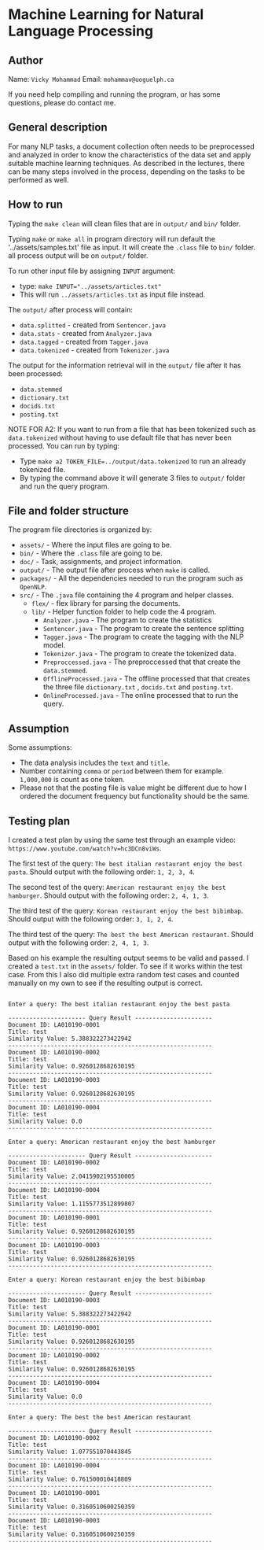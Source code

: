 
# Machine Learning for Natural Language Processing

## Author

Name: `Vicky Mohammad`
Email: `mohammav@uoguelph.ca`

If you need help compiling and running the program, or has some questions, please do contact me.

## General description

For many NLP tasks, a document collection often needs to be preprocessed and analyzed in order to know the characteristics of the data set and apply suitable machine learning techniques. As described in the lectures, there can be many steps involved in the process, depending on the tasks to be performed as well.

## How to run

Typing the `make clean` will clean files that are in `output/` and `bin/` folder.

Typing `make` or `make all` in program directory will 
run default the '../assets/samples.txt' file as input. 
It will create the `.class` file to `bin/` folder.
all process output will be on `output/` folder.

To run other input file by assigning `INPUT` argument:
 * type: `make INPUT="../assets/articles.txt"`
 * This will run `../assets/articles.txt` as input file instead.

The `output/` after process will contain:
 * `data.splitted` - created from `Sentencer.java`
 * `data.stats` - created from `Analyzer.java`
 * `data.tagged` - created from `Tagger.java`
 * `data.tokenized` - created from `Tokenizer.java`

The output for the information retrieval will in the `output/` file after
it has been processed:
 * `data.stemmed`
 * `dictionary.txt`
 * `docids.txt`
 * `posting.txt`

NOTE FOR A2: If you want to run from a file that has been tokenized such as `data.tokenized`
without having to use default file that has never been processed. You can run by typing:
 * Type `make a2 TOKEN_FILE=../output/data.tokenized` to run an already tokenized file.
 * By typing the command above it will generate 3 files to `output/` folder and run the query program.

## File and folder structure

The program file directories is organized by:
 *  `assets/` - Where the input files are going to be.
 *  `bin/` - Where the `.class` file are going to be.
 *  `doc/` - Task, assignments, and project information.
 *  `output/` -  The output file after process when `make` is called.
 *  `packages/` -  All the dependencies needed to run the program such as `OpenNLP`.
 *  `src/` - The `.java` file containing the 4 program and helper classes.
    * `flex/` - flex library for parsing the documents.
    * `lib/` - Helper function folder to help code the 4 program.
        * `Analyzer.java` - The program to create the statistics
        * `Sentencer.java` - The program to create the sentence splitting
        * `Tagger.java` - The program to create the tagging with the NLP model.
        * `Tokenizer.java` - The program to create the tokenized data.
        * `Preproccessed.java`  - The preproccessed that that create the `data.stemmed`.
        * `OfflineProcessed.java`  - The offline processed that that creates the three file `dictionary.txt` , `docids.txt` and `posting.txt`.
        * `OnlineProcessed.java`  - The online processed that to run the query.

## Assumption

Some assumptions:
 * The data analysis includes the `text` and `title`.
 * Number containing `comma` or `period` between them for example. `1,000,000` is count as one token.
 * Please not that the posting file is value might be different due to how I ordered the document frequency but functionality should be the same.

## Testing plan

I created a test plan by using the same test through an example video:
`https://www.youtube.com/watch?v=hc3DCn8viWs`.

The first test of the query: `The best italian restaurant enjoy the best pasta`.
Should output with the following order: `1, 2, 3, 4`.

The second test of the query: `American restaurant enjoy the best hamburger`.
Should output with the following order: `2, 4, 1, 3`.

The third test of the query: `Korean restaurant enjoy the best bibimbap`.
Should output with the following order: `3, 1, 2, 4`.

The third test of the query: `The best the best American restaurant`.
Should output with the following order: `2, 4, 1, 3`.

Based on his example the resulting output seems to be valid and passed.
I created a `test.txt` in the `assets/` folder. To see if it works within
the test case. From this I also did multiple extra random test cases and counted
manually on my own to see if the resulting output is correct.

```

Enter a query: The best italian restaurant enjoy the best pasta

---------------------- Query Result ----------------------
Document ID: LA010190-0001
Title: test
Similarity Value: 5.388322273422942
----------------------------------------------------------
Document ID: LA010190-0002
Title: test
Similarity Value: 0.9260128682630195
----------------------------------------------------------
Document ID: LA010190-0003
Title: test
Similarity Value: 0.9260128682630195
----------------------------------------------------------
Document ID: LA010190-0004
Title: test
Similarity Value: 0.0
----------------------------------------------------------

Enter a query: American restaurant enjoy the best hamburger

---------------------- Query Result ----------------------
Document ID: LA010190-0002
Title: test
Similarity Value: 2.0415902195530005
----------------------------------------------------------
Document ID: LA010190-0004
Title: test
Similarity Value: 1.1155773512899807
----------------------------------------------------------
Document ID: LA010190-0001
Title: test
Similarity Value: 0.9260128682630195
----------------------------------------------------------
Document ID: LA010190-0003
Title: test
Similarity Value: 0.9260128682630195
----------------------------------------------------------

Enter a query: Korean restaurant enjoy the best bibimbap

---------------------- Query Result ----------------------
Document ID: LA010190-0003
Title: test
Similarity Value: 5.388322273422942
----------------------------------------------------------
Document ID: LA010190-0001
Title: test
Similarity Value: 0.9260128682630195
----------------------------------------------------------
Document ID: LA010190-0002
Title: test
Similarity Value: 0.9260128682630195
----------------------------------------------------------
Document ID: LA010190-0004
Title: test
Similarity Value: 0.0
----------------------------------------------------------

Enter a query: The best the best American restaurant

---------------------- Query Result ----------------------
Document ID: LA010190-0002
Title: test
Similarity Value: 1.077551070443845
----------------------------------------------------------
Document ID: LA010190-0004
Title: test
Similarity Value: 0.761500010418809
----------------------------------------------------------
Document ID: LA010190-0001
Title: test
Similarity Value: 0.3160510600250359
----------------------------------------------------------
Document ID: LA010190-0003
Title: test
Similarity Value: 0.3160510600250359
----------------------------------------------------------

```